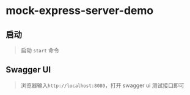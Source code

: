 # mock-express-server-demo

## 启动

> 启动 `start` 命令

## Swagger UI

> 浏览器输入`http://localhost:8080`，打开 swagger ui 测试接口即可

